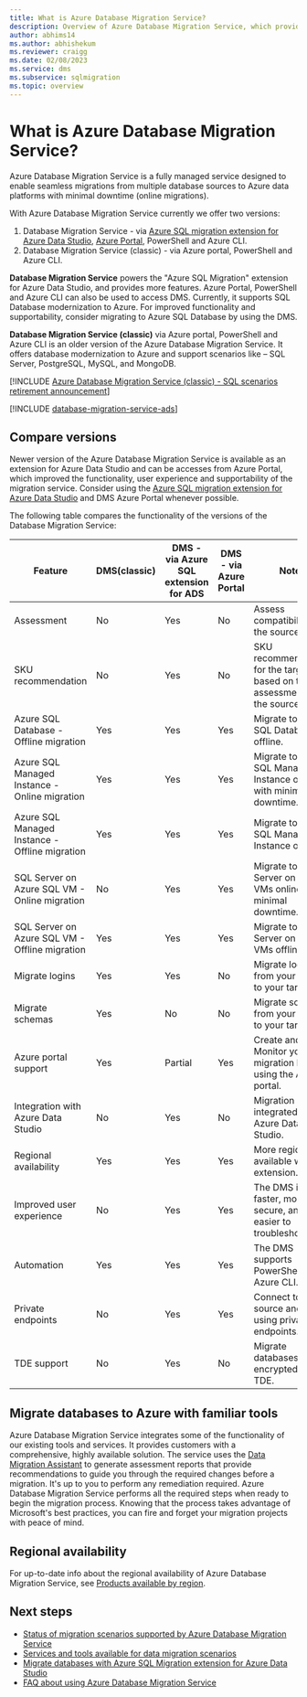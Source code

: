 ```yaml
---
title: What is Azure Database Migration Service?
description: Overview of Azure Database Migration Service, which provides seamless migrations from many database sources to Azure Data platforms.
author: abhims14
ms.author: abhishekum
ms.reviewer: craigg
ms.date: 02/08/2023
ms.service: dms
ms.subservice: sqlmigration
ms.topic: overview
---
```

# What is Azure Database Migration Service?

Azure Database Migration Service is a fully managed service designed to enable seamless migrations from multiple database sources to Azure data platforms with minimal downtime (online migrations).

With Azure Database Migration Service currently we offer two versions:

1. Database Migration Service - via [Azure SQL migration extension for Azure Data Studio](./migration-using-azure-data-studio.md), [Azure Portal](https://portal.azure.com/#create/Microsoft.AzureDMS), PowerShell and Azure CLI.
1. Database Migration Service (classic) - via Azure portal, PowerShell and Azure CLI.

**Database Migration Service** powers the "Azure SQL Migration" extension for Azure Data Studio, and provides more features. Azure Portal, PowerShell and Azure CLI can also be used to access DMS. Currently, it supports SQL Database modernization to Azure. For improved functionality and supportability, consider migrating to Azure SQL Database by using the DMS.

**Database Migration Service (classic)** via Azure portal, PowerShell and Azure CLI is an older version of the Azure Database Migration Service. It offers database modernization to Azure and support scenarios like – SQL Server, PostgreSQL, MySQL, and MongoDB.

[!INCLUDE [Azure Database Migration Service (classic) - SQL scenarios retirement announcement](../../includes/deprecation-announcement-dms-classic-sql.md)]

[!INCLUDE [database-migration-service-ads](../../includes/database-migration-service-ads.md)]

## Compare versions

Newer version of the Azure Database Migration Service is available as an extension for Azure Data Studio and can be accesses from Azure Portal, which improved the functionality, user experience and supportability of the migration service. Consider using the [Azure SQL migration extension for Azure Data Studio](./migration-using-azure-data-studio.md) and DMS Azure Portal whenever possible. 

The following table compares the functionality of the versions of the Database Migration Service: 

|Feature  |DMS(classic) |DMS - via Azure SQL extension for ADS|DMS - via Azure Portal |Notes| 
|---------|---------|---------|---------|---------|
|Assessment | No | Yes | No | Assess compatibility of the source.         |
|SKU recommendation | No  | Yes | No | SKU recommendations for the target based on the assessment of the source.       |
|Azure SQL Database - Offline migration | Yes | Yes | Yes | Migrate to Azure SQL Database offline. |
|Azure SQL Managed Instance - Online migration  | Yes  |Yes | Yes | Migrate to Azure SQL Managed Instance online with minimal downtime. |
|Azure SQL Managed Instance - Offline migration | Yes |Yes  | Yes | Migrate to Azure SQL Managed Instance offline.    |
|SQL Server on Azure SQL VM - Online migration  | No | Yes  | Yes |Migrate to SQL Server on Azure VMs online with minimal downtime.|
|SQL Server on Azure SQL VM - Offline migration | Yes |Yes  | Yes |  Migrate to SQL Server on Azure VMs offline.  |
|Migrate logins|Yes  | Yes  | No | Migrate logins from your source to your target.|
|Migrate schemas| Yes  | No  | No | Migrate schemas from your source to your target. |
|Azure portal support |Yes  | Partial  | Yes | Create and Monitor your migration by using the Azure portal. |
|Integration with Azure Data Studio | No  | Yes  | No | Migration support integrated with Azure Data Studio. |
|Regional availability|Yes  |Yes  | Yes | More regions are available with the extension. |
|Improved user experience| No  | Yes  | Yes | The DMS is faster, more secure, and easier to troubleshoot. |
|Automation| Yes | Yes  | Yes |The DMS supports PowerShell and Azure CLI. |
|Private endpoints| No | Yes| Yes | Connect to your source and target using private endpoints.
|TDE support|No  | Yes  | No |Migrate databases encrypted with TDE. |

## Migrate databases to Azure with familiar tools

Azure Database Migration Service integrates some of the functionality of our existing tools and services. It provides customers with a comprehensive, highly available solution. The service uses the [Data Migration Assistant](/sql/dma/dma-overview) to generate assessment reports that provide recommendations to guide you through the required changes before a migration. It's up to you to perform any remediation required. Azure Database Migration Service performs all the required steps when ready to begin the migration process. Knowing that the process takes advantage of Microsoft's best practices, you can fire and forget your migration projects with peace of mind. 

## Regional availability

For up-to-date info about the regional availability of Azure Database Migration Service, see [Products available by region](https://azure.microsoft.com/global-infrastructure/services/?products=database-migration).

## Next steps

* [Status of migration scenarios supported by Azure Database Migration Service](./resource-scenario-status.md)
* [Services and tools available for data migration scenarios](./dms-tools-matrix.md)
* [Migrate databases with Azure SQL Migration extension for Azure Data Studio](./migration-using-azure-data-studio.md)
* [FAQ about using Azure Database Migration Service](./faq.yml)

